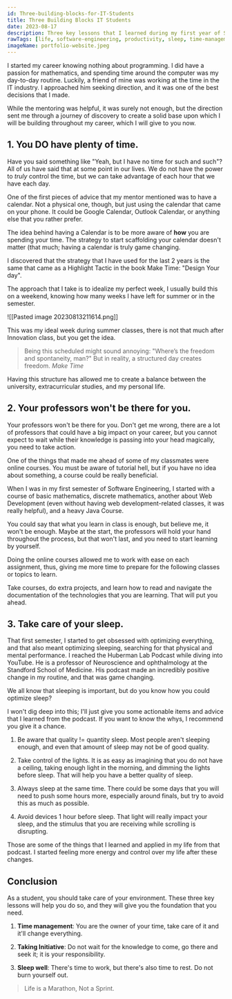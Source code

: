 ```yaml
---
id: Three-building-blocks-for-IT-Students
title: Three Building Blocks IT Students
date: 2023-08-17
description: Three key lessons that I learned during my first year of Software Engineering.
rawTags: [life, software-engineering, productivity, sleep, time-management]
imageName: portfolio-website.jpeg
---
```


I started my career knowing nothing about programming. I did have a passion for mathematics, and spending time around the computer was my day-to-day routine. Luckily, a friend of mine was working at the time in the IT industry. I approached him seeking direction, and it was one of the best decisions that I made.

While the mentoring was helpful, it was surely not enough, but the direction sent me through a journey of discovery to create a solid base upon which I will be building throughout my career, which I will give to you now.

## 1. You DO have plenty of time.

Have you said something like "Yeah, but I have no time for such and such"? All of us have said that at some point in our lives. We do not have the power to _truly_ control the time, but we can take advantage of each hour that we have each day.

One of the first pieces of advice that my mentor mentioned was to have a calendar. Not a physical one, though, but just using the calendar that came on your phone. It could be Google Calendar, Outlook Calendar, or anything else that you rather prefer.

The idea behind having a Calendar is to be more aware of **how** you are spending your time. The strategy to start scaffolding your calendar doesn't matter (that much; having a calendar is truly game changing. 

I discovered that the strategy that I have used for the last 2 years is the same that came as a Highlight Tactic in the book Make Time: "Design Your day".

The approach that I take is to idealize my perfect week, I usually build this on a weekend, knowing how many weeks I have left for summer or in the semester.

![[Pasted image 20230813211614.png]]

This was my ideal week during summer classes, there is not that much after Innovation class, but you get the idea.


> Being this scheduled might sound annoying: "Where’s the freedom and spontaneity, man?" But in reality, a structured day creates freedom. *Make Time*

Having this structure has allowed me to create a balance between the university, extracurricular studies, and my personal life.

## 2. Your professors won't be there for you.

Your professors won't be there for you. Don't get me wrong, there are a lot of professors that could have a big impact on your career, but you cannot expect to wait while their knowledge is passing into your head magically, you need to take action.

One of the things that made me ahead of some of my classmates were online courses. You must be aware of tutorial hell, but if you have no idea about something, a course could be really beneficial.

When I was in my first semester of Software Engineering, I started with a course of basic mathematics, discrete mathematics, another about Web Development (even without having web development-related classes, it was really helpful), and a heavy Java Course.

You could say that what you learn in class is enough, but believe me, it won't be enough. Maybe at the start, the professors will hold your hand throughout the process, but that won't last, and you need to start learning by yourself.

Doing the online courses allowed me to work with ease on each assignment, thus, giving me more time to prepare for the following classes or topics to learn.

Take courses, do extra projects, and learn how to read and navigate the documentation of the technologies that you are learning. That will put you ahead.




## 3. Take care of your sleep.

That first semester, I started to get obsessed with optimizing everything, and that also meant optimizing sleeping, searching for that physical and mental performance.
I reached the Huberman Lab Podcast while diving into YouTube. He is a professor of Neuroscience and ophthalmology at the Standford School of Medicine. His podcast made an incredibly positive change in my routine, and that was game changing.

We all know that sleeping is important, but do you know how you could optimize sleep?

I won't dig deep into this; I'll just give you some actionable items and advice that I learned from the podcast. If you want to know the whys, I recommend you give it a chance.

1. Be aware that quality != quantity sleep.
Most people aren't sleeping enough, and even that amount of sleep may not be of good quality.

2. Take control of the lights.
It is as easy as imagining that you do not have a ceiling, taking enough light in the morning, and dimming the lights before sleep. That will help you have a better quality of sleep.

3. Always sleep at the same time.
There could be some days that you will need to push some hours more, especially around finals, but try to avoid this as much as possible.

4. Avoid devices 1 hour before sleep.
That light will really impact your sleep, and the stimulus that you are receiving while scrolling is disrupting.

Those are some of the things that I learned and applied in my life from that podcast. I started feeling more energy and control over my life after these changes.

## Conclusion

As a student, you should take care of your environment. These three key lessons will help you do so, and they will give you the foundation that you need.

1. **Time management**: You are the owner of your time, take care of it and it'll change everything.

2. **Taking Initiative**: Do not wait for the knowledge to come, go there and seek it; it is your responsibility.

3. **Sleep well**: There's time to work, but there's also time to rest. Do not burn yourself out.

> Life is a Marathon, Not a Sprint.